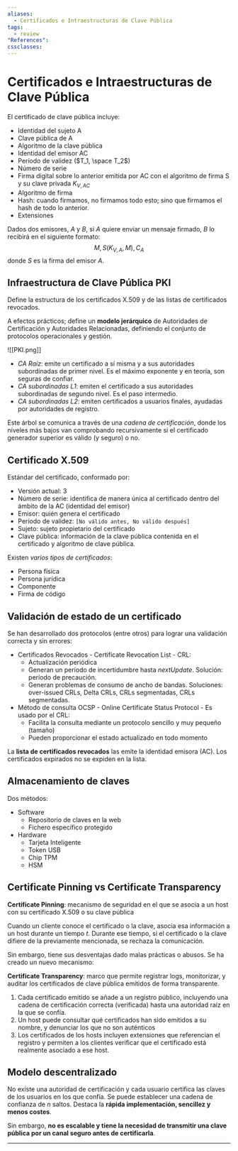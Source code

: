 ```yaml
---
aliases:
  - Certificados e Intraestructuras de Clave Pública
tags:
  - review
"References":
cssclasses:
---
```

# Certificados e Intraestructuras de Clave Pública

El certificado de clave pública incluye:
- Identidad del sujeto A
- Clave pública de A
- Algoritmo de la clave pública
- Identidad del emisor AC
- Período de validez ($T_1, \space T_2$)
- Número de serie
- Firma digital sobre lo anterior emitida por AC con el algoritmo de firma S y su clave privada $K_{V, AC}$
- Algoritmo de firma
- Hash: cuando firmamos, no firmamos todo esto; sino que firmamos el hash de todo lo anterior.
- Extensiones

Dados dos emisores, $A$ y $B$, si $A$ quiere enviar un mensaje firmado, $B$ lo recibirá en el siguiente formato:
$$M, S(K_{V, A}, M), C_A$$
donde $S$ es la firma del emisor $A$.

## Infraestructura de Clave Pública PKI

Define la estructura de los certificados X.509 y de las listas de certificados revocados. 

A efectos prácticos; define un **modelo jerárquico** de Autoridades de Certificación y Autoridades Relacionadas, definiendo el conjunto de protocolos operacionales y gestión.

![[PKI.png]]

- *CA Raíz*: emite un certificado a sí misma y a sus autoridades subordinadas de primer nivel. Es el máximo exponente y en teoría, son seguras de confiar.
- *CA subordinadas L1*: emiten el certificado a sus autoridades subordinadas de segundo nivel. Es el paso intermedio.
- *CA subordinadas L2*: emiten certificados a usuarios finales, ayudadas por autoridades de registro.

Este árbol se comunica a través de una *cadena de certificación*, donde los niveles más bajos van comprobando recursivamente si el certificado generador superior es válido (y seguro) o no.

## Certificado X.509

Estándar del certificado, conformado por:
- Versión actual: 3
- Número de serie: identifica de manera única al certificado dentro del ámbito de la AC (identidad del emisor)
- Emisor: quién genera el certificado
- Período de validez: `[No válido antes, No válido después]`
- Sujeto: sujeto propietario del certificado
- Clave pública: información de la clave pública contenida en el certificado y algoritmo de clave pública.

Existen *varios tipos de certificados*:
- Persona física
- Persona jurídica
- Componente
- Firma de código

## Validación de estado de un certificado

Se han desarrollado dos protocolos (entre otros) para lograr una validación correcta y sin errores:
- Certificados Revocados - Certificate Revocation List - CRL: 
	- Actualización periódica
	- Generan un período de incertidumbre hasta *nextUpdate*. Solución: período de precaución.
	- Generan problemas de consumo de ancho de bandas. Soluciones: over-issued CRLs, Delta CRLs, CRLs segmentadas, CRLs segmentadas.
- Método de consulta OCSP - Online Certificate Status Protocol - Es usado por el CRL:
	- Facilita la consulta mediante un protocolo sencillo y muy pequeño (tamaño)
	- Pueden proporcionar el estado actualizado en todo momento

La **lista de certificados revocados** las emite la identidad emisora (AC). Los certificados expirados no se expiden en la lista. 

## Almacenamiento de claves

Dos métodos:
- Software
	- Repositorio de claves en la web
	- Fichero específico protegido
- Hardware
	- Tarjeta Inteligente
	- Token USB
	- Chip TPM
	- HSM

## Certificate Pinning vs Certificate Transparency

**Certificate Pinning**: mecanismo de seguridad en el que se asocia a un host con su certificado X.509 o su clave pública 

Cuando un cliente conoce el certificado o la clave, asocia esa información a un host durante un tiempo $t$. Durante ese tiempo, si el certificado o la clave difiere de la previamente mencionada, se rechaza la comunicación.

Sin embargo, tiene sus desventajas dado malas prácticas o abusos. Se ha creado un nuevo mecanismo:

**Certificate Transparency**: marco que permite registrar logs, monitorizar, y auditar los certificados de clave pública emitidos de forma transparente.
1. Cada certificado emitido se añade a un registro público, incluyendo una cadena de certificación correcta (verificada) hasta una autoridad raíz en la que se confía.
2. Un host puede consultar qué certificados han sido emitidos a su nombre, y denunciar los que no son auténticos
3. Los certificados de los hosts incluyen extensiones que referencian el registro y permiten a los clientes verificar que el certificado está realmente asociado a ese host.

## Modelo descentralizado

No existe una autoridad de certificación y cada usuario certifica las claves de los usuarios en los que confía. Se puede establecer una cadena de confianza de $n$ saltos. Destaca la **rápida implementación, sencillez y menos costes**.

Sin embargo, **no es escalable y tiene la necesidad de transmitir una clave pública por un canal seguro antes de certificarla**.
***